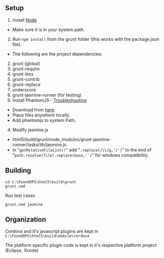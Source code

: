 ## Setup ##

1. Install [Node](http://nodejs.org/)
- Make sure it is in your system path.
2. Run `npm install` from the grunt folder (this works with the package.json file).
- The following are the project dependencies:
 2. grunt (global)
 2. grunt-require
 2. grunt-less
 2. grunt-contrib
 2. grunt-replace
 2. underscore
 2. grunt-jasmine-runner (for testing) 
3. Install PhantomJS - [Troubleshooting](https://github.com/gruntjs/grunt/blob/master/docs/faq.md#why-does-grunt-complain-that-phantomjs-isnt-installed)
- Download from [here](http://phantomjs.org/download.html).
- Place files anywhere locally.
- Add phantomjs to system Path.
4. Modify jasmine.js
- html5/build/grunt/node_modules/grunt-jasmine-runner/tasks/lib/jasmine.js
- In "`getRelativeFileList()`" add "`.replace(/\\/g,'/')`" to the end of "`path.resolve(file).replace(base,'')`" for windows compatibility.

## Building

	cd C:\FoundOPS\html5\build\grunt
	grunt.cmd

Run test cases

	grunt.cmd jasmine

## Organization

Cordova and it's javascript plugins are kept in `C:\FoundOPS\html5\build\mobile\cordova`

The platform specific plugin code is kept in it's respective platform project (Eclipse, Xcode)